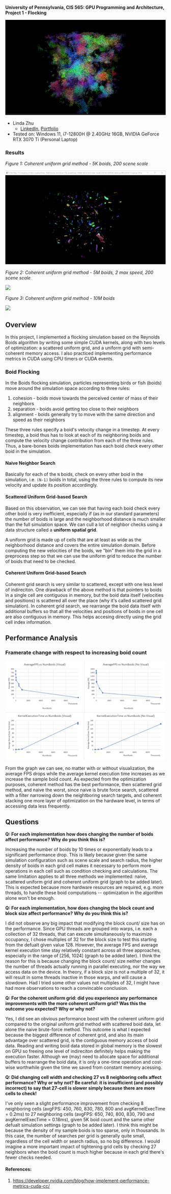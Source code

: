 **University of Pennsylvania, CIS 565: GPU Programming and Architecture,
Project 1 - Flocking**

![Boids Cover Iamge](images/results/50Kboids.png)

* Linda Zhu
  * [LinkedIn](https://www.linkedin.com/in/lindadaism/), [Portfolio](https://lindadaism.com/)
* Tested on: Windows 11, i7-12800H @ 2.40GHz 16GB, NVIDIA GeForce RTX 3070 Ti (Personal Laptop)

### Results

*Figure 1: Coherent uniform grid method - 5K boids, 200 scene scale*

![](images/results/200SceneScale_5Kboids.gif)


*Figure 2: Coherent uniform grid method - 5M boids, 2 max speed, 200 scene scale*

![](images/results/200SceneScale_5Mboids_2MaxSpeed.gif)


*Figure 3: Coherent uniform grid method - 10M boids*

![](images/results/default_10Mboids.gif)


## Overview
In this project, I implemented a flocking simulation based on the Reynolds Boids algorithm by writing some simple CUDA kernels, along with two levels of optimization: a scattered uniform grid, and a uniform grid with semi-coherent memory access. I also practiced implementing performance metrics in CUDA using CPU timers or CUDA events.

### Boid Flocking

In the Boids flocking simulation, particles representing birds or fish
(boids) move around the simulation space according to three rules:

1. cohesion - boids move towards the perceived center of mass of their neighbors
2. separation - boids avoid getting too close to their neighbors
3. alignment - boids generally try to move with the same direction and speed as their neighbors

These three rules specify a boid's velocity change in a timestep.
At every timestep, a boid thus has to look at each of its neighboring boids and compute the velocity change contribution from each of the three rules. Thus, a bare-bones boids implementation has each boid check every other boid in the simulation.

#### Naive Neighbor Search

Basically for each of the `N` boids, check on every other boid in the simulation, i.e. `(N-1)` boids in total, using the three rules to compute its new velocity and update its position accordingly.

#### Scattered Uniform Grid-based Search

Based on this observation, we can see that having each boid check every other boid is very inefficient, especially if (as in our standard parameters) the number of boids is large and the neighborhood distance is much smaller than the full simulation space. We can cull a lot of neighbor checks using a data structure called a **uniform spatial grid**.

A uniform grid is made up of cells that are at least as wide as the neighborhood distance and covers the entire simulation domain. Before computing the new velocities of the boids, we "bin" them into the grid in a preprocess step so that we can use the uniform grid to reduce the number of boids that need to be checked.

#### Coherent Uniform Grid-based Search

Coherent grid search is very similar to scattered, except with one less level of indireciton. One drawback of the above method is that pointers to boids in a single cell are contiguous in memory, but the boid data itself (velocities and positions) is scattered all over the place (why it's called scattered grid simulation). In coherent grid search, we rearrange the boid data itself with additional buffers so that all the velocities and positions of boids in one cell are also contiguous in memory. This helps accesing directly using the grid cell index information.


## Performance Analysis

### Framerate change with respect to increasing boid count

![How boid count affects avgFPS and avgKernExecTime](/images/results/avgFPS&avgKernExecTime_numBoids_graph.png)

From the graph we can see, no matter with or without visualization, the average FPS drops while the average kernel execution time increases as we increase the sample boid count. As expected from the optimization purposes, coherent method has the best performance, then scattered grid method, and naive the worst, since naive is brute force search, scattered with a filter narrowing down the neightboring search targets, and coherent stacking one more layer of optimization on the hardware level, in terms of accessing data less frequently.

## Questions

**Q: For each implementation how does changing the number of boids affect performance? Why do you think this is?**

Increasing the number of boids by 10 times or exponentially leads to a significant performance drop. This is likely because given the same simulation configuration such as scene scale and search radius, the higher density of boids in each grid cell makes it necessary to perform more operations in each cell such as condition checking and calculations. The same limitation applies to all three methods we implemented: naive, scattered uniform grid and coherent uniform grid (graph to be added later). This is expected because more hardware resources are required, e.g. more threads, to handle these boid computations -- optimization in the algorithm alone won't be enough.

**Q: For each implementation, how does changing the block count and block size affect performance? Why do you think this is?**

I did not observe any big impact that modifying the block count/ size has on the performance. Since GPU threads are grouped into warps, i.e. each a collection of 32 threads, that can execute simultaneously to maximize occupancy, I chose multiples of 32 for the block size to test this starting from the defualt given value 128. However, the average FPS and average kernel execution time stay relatively constant across all three approaches, especially in the range of [256, 1024] (graph to be added later). I think the reason for this is because changing the block count/ size neither changes the number of threads actually running in parallel executing, nor the way we access data on the device. In theory, if a block size is not a multiple of 32, it will result in some threads inactive in those warps, and will cause a slowdown. Had I tried some other values not multiples of 32, I might have had more observations to reach a convincable conclusion.

**Q: For the coherent uniform grid: did you experience any performance improvements with the more coherent uniform grid? Was this the outcome you expected? Why or why not?**

Yes, I did see an obvious performance boost with the coherent uniform grid compared to the original uniform grid method with scattered boid data, let alone the naive brute-force method. This outcome is what I expected because the biggest difference of coherent grid, and also its main advantage over scattered grid, is the contiguous memory access of boid data. Reading and writing boid data stored in global memory is the slowest on GPU so freeing one level of indireciton definitely helps making the execution faster. Although we (may) need to allocate space for additional buffers to rearrange the boid data, it is only a one-time operation and cost-wise worthwhile given the time we saved from constant memory acessing.

**Q: Did changing cell width and checking 27 vs 8 neighboring cells affect performance? Why or why not? Be careful: it is insufficient (and possibly incorrect) to say that 27-cell is slower simply because there are more cells to check!**

I've only seen a slight performance improvement from checking 8 neighboring cells (avgFPS: 450, 760, 830, 780, 800 and avgKernelExecTime = 0.2ms) to 27 neighboring cells (avgFPS: 650, 740, 800, 830, 790 and avgKernelExecTime = 0.18ms), given 5K boid count and the same other defualt simulation settings (graph to be added later). I think this might be because the density of my sample boids is too sparse, only in thousands. In this case, the number of searches per grid is generally quite small, regardless of the cell width or search radius, so no big difference. I would imagine a more important impact of tightening grid cells by checking 27 neighbors when the boid count is much higher because in each grid there's fewer checks needed.


#### References:
1. https://developer.nvidia.com/blog/how-implement-performance-metrics-cuda-cc/
